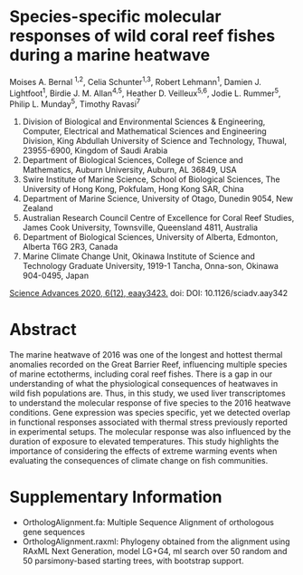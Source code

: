 # Species-specific molecular responses of wild coral reef fishes during a marine heatwave

Moises A. Bernal <sup>1,2</sup>, Celia Schunter<sup>1,3</sup>, Robert Lehmann<sup>1</sup>, Damien J. Lightfoot<sup>1</sup>, Birdie J. M. Allan<sup>4,5</sup>, Heather D. Veilleux<sup>5,6</sup>, Jodie L. Rummer<sup>5</sup>, Philip L. Munday<sup>5</sup>, Timothy Ravasi<sup>7</sup>


1. Division of Biological and Environmental Sciences & Engineering, Computer, Electrical and Mathematical Sciences and Engineering Division, King Abdullah University of Science and Technology, Thuwal, 23955-6900, Kingdom of Saudi Arabia 
2. Department of Biological Sciences, College of Science and Mathematics, Auburn University, Auburn, AL 36849, USA
3. Swire Institute of Marine Science, School of Biological Sciences, The University of Hong Kong, Pokfulam, Hong Kong SAR, China
4. Department of Marine Science, University of Otago, Dunedin 9054, New Zealand
5. Australian Research Council Centre of Excellence for Coral Reef Studies, James Cook University, Townsville, Queensland 4811, Australia
6. Department of Biological Sciences, University of Alberta, Edmonton, Alberta T6G 2R3, Canada
7. Marine Climate Change Unit, Okinawa Institute of Science and Technology Graduate University, 1919-1 Tancha, Onna-son, Okinawa 904-0495, Japan


[Science Advances 2020, 6(12), eaay3423.](https://doi.org/10.1126/sciadv.aay3423)
doi: DOI: 10.1126/sciadv.aay342


# Abstract
The marine heatwave of 2016 was one of the longest and hottest thermal anomalies recorded on the Great Barrier Reef, influencing multiple species of marine ectotherms, including coral reef fishes. There is a gap in our understanding of what the physiological consequences of heatwaves in wild fish populations are. Thus, in this study, we used liver transcriptomes to understand the molecular response of five species to the 2016 heatwave conditions. Gene expression was species specific, yet we detected overlap in functional responses associated with thermal stress previously reported in experimental setups. The molecular response was also influenced by the duration of exposure to elevated temperatures. This study highlights the importance of considering the effects of extreme warming events when evaluating the consequences of climate change on fish communities.

# Supplementary Information

* OrthologAlignment.fa: Multiple Sequence Alignment of orthologous gene sequences
* OrthologAlignment.raxml: Phylogeny obtained from the alignment using RAxML Next Generation, model LG+G4, 
ml search over 50 random and 50 parsimony-based starting trees, with bootstrap support.
